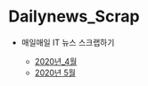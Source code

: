 # Dailynews_Scrap

  - 매일매일 IT 뉴스 스크랩하기
  
    - [2020년_4월](https://github.com/wjdrhkd456/Dailynews_Scrap/blob/master/2020%EB%85%84_4%EC%9B%94.md)
    - [2020년 5월]()

      

